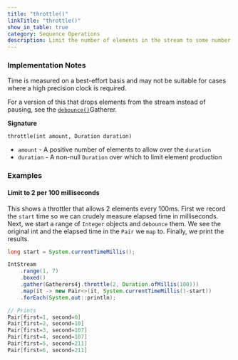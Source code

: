```yaml
---
title: "throttle()"
linkTitle: "throttle()"
show_in_table: true
category: Sequence Operations
description: Limit the number of elements in the stream to some number per period. When the limit is reached consumption is paused until a new period starts and the count resets.
---
```



### Implementation Notes

Time is measured on a best-effort basis and may not be suitable for cases where a high precision clock is required.

For a version of this that drops elements from the stream instead of pausing, see the [`debounce()`](/gatherers/filtering-and-selection/debounce/)Gatherer. 

**Signature**

`throttle(int amount, Duration duration)`

* `amount` - A positive number of elements to allow over the `duration`
* `duration` - A non-null `Duration` over which to limit element production

### Examples

#### Limit to 2 per 100 milliseconds

This shows a throttler that allows 2 elements every 100ms. First we record the `start` time so we can crudely measure elapsed time in milliseconds.
Next, we start a range of `Integer` objects and `debounce` them. We see the original int and the elapsed time in the `Pair` we `map` to. Finally,
we print the results.

```java
long start = System.currentTimeMillis();

IntStream
    .range(1, 7)
    .boxed()
    .gather(Gatherers4j.throttle(2, Duration.ofMillis(100)))
    .map(it -> new Pair<>(it, System.currentTimeMillis()-start))
    .forEach(System.out::println);

// Prints
Pair[first=1, second=0]
Pair[first=2, second=10]
Pair[first=3, second=107]
Pair[first=4, second=107]
Pair[first=5, second=211]
Pair[first=6, second=211]
```

